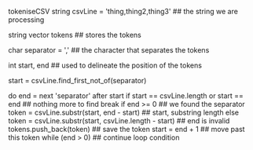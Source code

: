 tokeniseCSV
string csvLine = 'thing,thing2,thing3'  ## the string we are processing

string vector tokens  ## stores the tokens

char separator = ','  ## the character that separates the tokens

int start, end  ## used to delineate the position of the tokens

start = csvLine.find_first_not_of(separator)

do
    end = next 'separator' after start
    if start == csvLine.length or start == end  ## nothing more to find
        break
    if end >= 0  ## we found the separator
        token = csvLine.substr(start, end - start)  ## start, substring length
    else
        token = csvLine.substr(start, csvLine.length - start)  ## end is invalid
    tokens.push_back(token)  ## save the token
    start = end + 1  ## move past this token
while (end > 0)  ## continue loop condition
